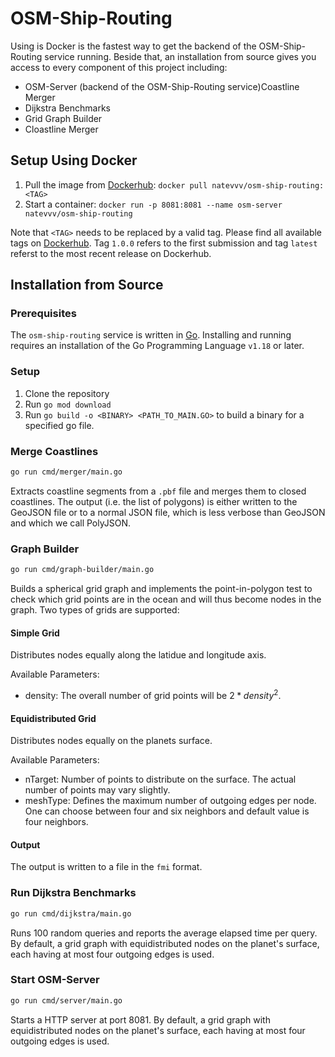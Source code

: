 # OSM-Ship-Routing

Using is Docker is the fastest way to get the backend of the OSM-Ship-Routing service running.
Beside that, an installation from source gives you access to every component of this project including:

- OSM-Server (backend of the OSM-Ship-Routing service)Coastline Merger
- Dijkstra Benchmarks
- Grid Graph Builder
- Cloastline Merger

## Setup Using Docker

1. Pull the image from [Dockerhub](https://hub.docker.com/repository/docker/natevvv/osm-ship-routing): `docker pull natevvv/osm-ship-routing:<TAG>`
2. Start a container: `docker run -p 8081:8081 --name osm-server natevvv/osm-ship-routing`

Note that `<TAG>` needs to be replaced by a valid tag. Please find all available tags on [Dockerhub](https://hub.docker.com/repository/docker/natevvv/osm-ship-routing).
Tag `1.0.0` refers to the first submission and tag `latest` referst to the most recent release on Dockerhub.

## Installation from Source

### Prerequisites

The `osm-ship-routing` service is written in [Go](https://go.dev/).
Installing and running requires an installation of the Go Programming Language `v1.18` or later.

### Setup

1. Clone the repository
2. Run `go mod download`
3. Run `go build -o <BINARY> <PATH_TO_MAIN.GO>` to build a binary for a specified go file.

### Merge Coastlines

```bash
go run cmd/merger/main.go
```

Extracts coastline segments from a `.pbf` file and merges them to closed coastlines.
The output (i.e. the list of polygons) is either written to the GeoJSON file or to a normal JSON file, which is less verbose than GeoJSON and which we call PolyJSON.

### Graph Builder

```bash
go run cmd/graph-builder/main.go
```

Builds a spherical grid graph and implements the point-in-polygon test to check which grid points are in the ocean and will thus become nodes in the graph.
Two types of grids are supported:

#### Simple Grid

Distributes nodes equally along the latidue and longitude axis.

Available Parameters:

- density: The overall number of grid points will be $2*density^2$.

#### Equidistributed Grid

Distributes nodes equally on the planets surface.

Available Parameters:

- nTarget: Number of points to distribute on the surface. The actual number of points may vary slightly.
- meshType: Defines the maximum number of outgoing edges per node. One can choose between four and six neighbors and default value is four neighbors.

#### Output

The output is written to a file in the `fmi` format.

### Run Dijkstra Benchmarks

```bash
go run cmd/dijkstra/main.go
```

Runs 100 random queries and reports the average elapsed time per query.
By default, a grid graph with equidistributed nodes on the planet's surface, each having at most four outgoing edges is used.

### Start OSM-Server

```bash
go run cmd/server/main.go
```

Starts a HTTP server at port 8081.
By default, a grid graph with equidistributed nodes on the planet's surface, each having at most four outgoing edges is used.
